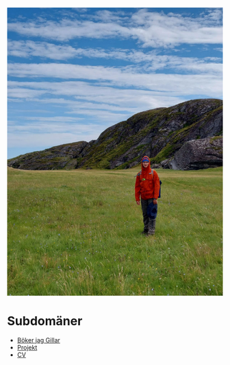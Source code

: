 ![test](assets/20250505_143805_20220731_103702.jpg)

# Subdomäner

- [Böker jag Gillar](https://caspian.rosengren.nu/Books.html)
- [Projekt](https://caspian.rosengren.nu/Projekt.html)
- [CV](https://caspian.rosengren.nu/CV.html)
